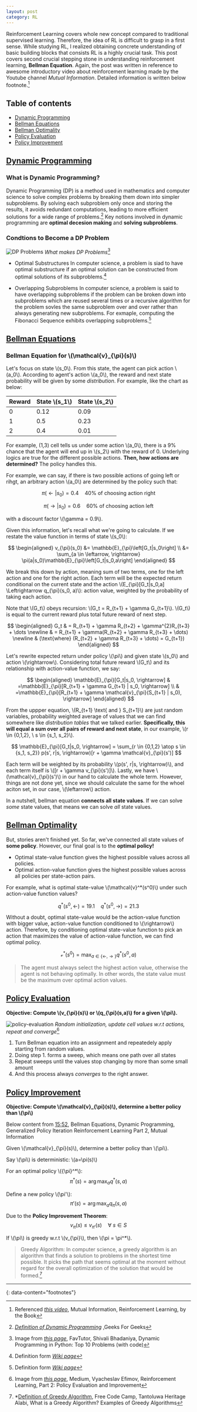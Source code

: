 ```yaml
---
layout: post
category: RL
---
```


Reinforcement Learning covers whole new concept compared to traditional supervised learning. Therefore, the idea of RL is difficult to grasp in a first sense. While studying RL, I realized obtaining concrete understanding of basic building blocks that consists RL is a highly crucial task. This post covers second crucial stepping stone in understanding reinforcement learning, **Bellman Equation**. Again, the post was written in reference to awesome introductory video about reinforcement learning made by the Youtube channel *Mutual Information*. Detailed information is written below footnote.[^1]

## Table of contents

- [Dynamic Programming](#dynamic-programming)
- [Bellman Equations](#bellman-equations)
- [Bellman Optimality](#bellman-optimality)
- [Policy Evaluation](#policy-evaluation)
- [Policy Improvement](#policy-improvement)

## [Dynamic Programming](#dynamic-programming)

### What is Dynamic Programming?

Dynamic Programming (DP) is a method used in mathematics and computer science to solve complex problems by breaking them down into simpler subproblems.  By solving each subproblem only once and storing the results, it avoids redundant computations, leading to more efficient solutions for a wide range of problems.[^2] Key notions involved in dynamic programming are **optimal decesion making** and **solving subproblems**.

### Condtions to Become a DP Problem

![DP Problems](https://favtutor.com/resources/images/uploads/blobid0.png)
*What makes DP Problems*[^3]

- Optimal Substructures
  In computer science, a problem is siad to have optimal substructure if an optimal solution can be constructed from optimal solutions of its subproblems.[^5]

- Overlapping Subproblems
  In computer science, a problem is said to have overlapping subproblems if the problem can be broken down into subproblems which are reused several times or a recursive algorithm for the problem sovles the same subproblem over and over rather than always generating new subproblems. For exmaple, computing the Fibonacci Sequence exhibits overlapping subproblems.[^4]

## [Bellman Equations](#bellman-equations)

### Bellman Equation for \\(\mathcal{v}_{\pi}(s)\\)

Let's focus on state \\(s_0\\). From this state, the agent can pick action \\(a_0\\). According to agent's action \\(a_0\\), the reward and next state probability will be given by some *distribution*. For example, like the chart as below:

| Reward        | State \\(s_1\\) | State \\(s_2\\) |
| ------------- |-----------------|-----------------|
| 0             | 0.12            | 0.09            |
| 1             | 0.5             | 0.23            |
| 2             | 0.4             | 0.01            |

For example, (1,3) cell tells us under some action \\(a_0\\), there is a 9% chance that the agent will end up in \\(s_2\\) with the reward of 0. Underlying logics are true for the different possible actions. **Then, how actions are determined?** The policy handles this.

For example, we can say, if there is two possible actions of going left or rihgt, an arbitrary action \\(a_0\\) are determined by the policy such that:

$$
\pi(\leftarrow | s_0) = 0.4 \quad \text{40% of choosing action right}
$$

$$
\pi(\rightarrow | s_0) = 0.6 \quad \text{60% of choosing action left}
$$

with a discount factor \\(\gamma = 0.9\\).

Given this information, let's recall what we're going to calculate. If we restate the value function in terms of state \\(s_0\\):

$$
\begin{aligned}
v_{\pi}(s_0) 
&= \mathbb{E}_{\pi}\left[G_t|s_0\right] \\
&= \sum_{a \in \leftarrow, \rightarrow} \pi(a|s_0)\mathbb{E}_{\pi}\left[G_t|s_0,a\right]
\end{aligned}
$$

We break this down by action, meaning sum of two terms, one for the left action and one for the right action. Each term will be the expected return conditional on the current state and the action
\\(E_{\pi}\[G_t\|s_0,a\] \Leftrightarrow q_{\pi}(s_0, a)\\): action value, weighted by the probability of taking each action. 

Note that \\(G_t\\) obeys recursion: \\(G_t = R_{t+1} + \gamma G_{t+1}\\). \\(G_t\\) is equal to the current reward plus total future reward of next step.

$$
\begin{aligned}
G_t 
& = R_{t+1} + \gamma R_{t+2} + \gamma^{2}R_{t+3} + \dots \newline
& = R_{t+1} + \gamma(R_{t+2} + \gamma R_{t+3} + \dots) \newline
& (\text{where} (R_{t+2} + \gamma R_{t+3} + \dots) = G_{t+1})
\end{aligned}
$$

Let's rewrite expected return under policy \\(\pi\\) and given state \\(s_0\\) and action \\(\rightarrow\\). Considering total future reward \\(G_t\\) and its relationship with action-value function, we say:

$$
\begin{aligned}
\mathbb{E}_{\pi}[G_t|s_0, \rightarrow]
& =\mathbb{E}_{\pi}[R_{t+1} + \gamma G_{t+1} | s_0, \rightarrow] \\
& =\mathbb{E}_{\pi}[R_{t+1} + \gamma \mathcal{v}_{\pi}(S_{t+1} | s_0), \rightarrow]
\end{aligned}
$$

From the uppper equation, \\(R_{t+1} \text{ and } S_{t+1}\\) are just random variables, probability weighted average of values that we can find somewhere like *distribution tables* that we talked earlier. **Specifically, this will equal a sum over all pairs of reward and next state**, in our example, \\(r \in {0,1,2}, \ s \in {s_1, s_2}\\).

$$
\mathbb{E}_{\pi}[G_t|s_0, \rightarrow] 
= \sum_{r \in {0,1,2} \atop s \in {s_1, s_2}} p(s', r|s, \rightarrow)[r + \gamma \mathcal{v}_{\pi}(s')]
$$

Each term will be weighted by its probability \\(p(s', r\|s, \rightarrow)\\), and each term itself is \\(\[r + \gamma v_{\pi}(s')\]\\). Lastly, we have \\(\mathcal{v}_{\pi}(s')\\) in our hand to calculate the whole term. However, things are not done yet, since we should calculate the same for the whoel aciton set, in our case, \\(\leftarrow\\) action.

In a nutshell, bellman equation **connects all state values**. If we can solve *some* state values, that means we can solve *all* state values.

## [Bellman Optimality](#bellman-optimality)

But, stories aren't finished yet. So far, we've connected all state values of **some policy**. However, our final goal is to the **optimal policy!** 

- Optimal state-value function gives the highest possible values across all policies.
- Optimal action-value function gives the highest possible values across all policies per state-action pairs.

For example, what is optimal state-value \\(\mathcal{v}^*(s^0)\\) under such action-value function values? 

$$
q^*(s^0, \leftarrow) = 19.1 \quad
q^*(s^0, \rightarrow) = 21.3
$$

Without a doubt, optimal state-value would be the action-value function with bigger value, action-value function conditioned to \\(\rightarrow\\) action. Therefore, by conditioning optimal state-value function to pick an action that maximizes the value of action-value function, we can find optimal policy. 

$$
\mathcal{v}^*(s^0) = \max_{a \in \{\leftarrow, \rightarrow \}} q^*(s^0, a)
$$

> The agent must always select the highest action value, otherwise the agent is not behaving optimally. In other words, the state value must be the maximum over optimal action values.

## [Policy Evaluation](#policy-evaluation)

**Objective: Compute \\(v_{\pi}(s)\\) or \\(q_{\pi}(s,a)\\) for a given \\(\pi\\).**

![policy-evaluation](https://miro.medium.com/v2/resize:fit:1400/1*HVY4sEsEYRsFXY14RzT8RQ.png)
*Random initialization, update cell values w.r.t actions, repeat and converge*[^6]

1. Turn Bellman equation into an assignment and repeatedely apply starting from random values.
2. Doing step 1. forms a sweep, which means one path over all states
3. Repeat sweeps until the values stop changing by more than some small amount
4. And this process always *converges* to the right answer.

## [Policy Improvement](#policy-improvement)

**Objective: Compute \\(\mathcal{v}_{\pi}(s)\\), determine a better policy than \\(\pi\\)**

Below content from [15:52](https://youtu.be/_j6pvGEchWU?si=dInm9d7thOu-E60J&t=952), Bellman Equations, Dynamic Programming, Generalized Policy Iteration Reinforcement Learning Part 2, Mutual Information

Given \\(\mathcal{v}_{\pi}(s)\\), determine a better policy than \\(\pi\\).

Say \\(\pi\\) is deterministic: \\(a=\pi(s)\\)

For an optimal policy \\({\pi}^*\\):
$$
{\pi}^*(s) = \arg \max_{a} q^*(s,a) 
$$

Define a new policy \\(\pi'\\):
$$
{\pi}'(s) = \arg \max_{a} q_{\pi}(s,a) 
$$

Due to the **Policy Improvement Theorem**:
$$
v_{\pi}(s) \leq v_{\pi'}(s) \quad \forall \ s \in S
$$

If \\(\pi\\) is greedy w.r.t \\(v_{\pi}\\), then \\(\pi = \pi^*\\).

> Greedy Algorithm: In computer science, a greedy algorithm is an algorithm that finds a solution to problems in the shortest time possible. It picks the path that seems optimal at the moment without regard for the overall optimization of the solution that would be formed.[^7]

---
{: data-content="footnotes"}

[^1]: Referenced *[this video](https://youtu.be/NFo9v_yKQXA?si=j2BCf36NgJYOfF2K)*, Mutual Information, Reinforcement Learning, by the Book
[^2]: *[Definition of Dynamic Programming](https://www.geeksforgeeks.org/dynamic-programming/)* ,Geeks For Geeks
[^3]: Image from *[this page](https://favtutor.com/resources/images/uploads/blobid0.png)*, FavTutor, Shivali Bhadaniya, Dynamic Programming in Python: Top 10 Problems (with code)
[^4]: Definition form *[Wiki page](https://en.wikipedia.org/wiki/Optimal_substructure#:~:text=In%20computer%20science%2C%20a%20problem,greedy%20algorithms%20for%20a%20problem.)*
[^5]: Definition form *[Wiki page](https://en.wikipedia.org/wiki/Overlapping_subproblems#:~:text=In%20computer%20science%2C%20a%20problem,than%20always%20generating%20new%20subproblems.)*
[^6]: Image from *[this page](https://towardsdatascience.com/reinforcement-learning-part-2-policy-evaluation-and-improvement-59ec85d03b3a)*, Medium, Vyacheslav Efimov, Reinforcement Learning, Part 2: Policy Evaluation and Improvement
[^7]: *[Definition of Greedy Algorithm](https://www.freecodecamp.org/news/greedy-algorithms/#:~:text=In%20computer%20science%2C%20a%20greedy,solution%20that%20would%20be%20formed.), Free Code Camp, Tantoluwa Heritage Alabi, What is a Greedy Algorithm? Examples of Greedy Algorithms
